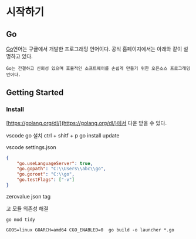 # 시작하기

## Go
[Go](https://golang.org/)언어는 구글에서 개발한 프로그래밍 언어이다. 공식 홈페이지에서는 아래와 같이 설명하고 있다.
```
Go는 간결하고 신뢰성 있으며 효율적인 소프트웨어를 손쉽게 만들기 위한 오픈소스 프로그래밍 언어다.
```
## Getting Started

### Install
[https://golang.org/dl/](https://golang.org/dl/)에서 다운 받을 수 있다.

vscode go 설치
ctrl + shitf + p
go install update

vscode settings.json
```json
{
    "go.useLanguageServer": true,
    "go.gopath": "C:\\Users\\abc\\go",
    "go.goroot": "C:\\go",
    "go.testFlags": ["-v"]
}
```
zerovalue 
json tag

고 모듈 의존성 해결
```
go mod tidy
```


```
GOOS=linux GOARCH=amd64 CGO_ENABLED=0  go build -o launcher *.go
```
